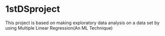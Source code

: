 # 1stDSproject
This project is based on making exploratory data analysis on a data set by using Multiple Linear Regression(An ML Technique)
